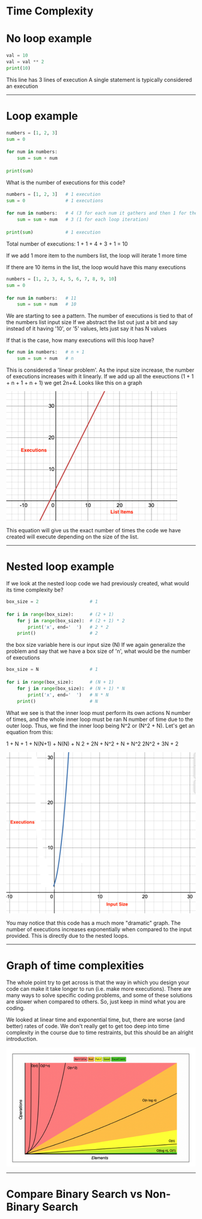 # Time Complexity

# No loop example
```python
val = 10
val = val ** 2
print(10)
```
This line has 3 lines of execution
A single statement is typically considered an execution


----

# Loop example

```python
numbers = [1, 2, 3]
sum = 0

for num in numbers:
    sum = sum + num

print(sum)
```

What is the number of executions for this code?

```python
numbers = [1, 2, 3]   # 1 execution
sum = 0               # 1 executions

for num in numbers:   # 4 (3 for each num it gathers and then 1 for the final 'check')
    sum = sum + num   # 3 (1 for each loop iteration)

print(sum)            # 1 execution
```

Total number of executions: 1 + 1 + 4 + 3 + 1 = 10

If we add 1 more item to the numbers list, the loop will iterate 1 more time

If there are 10 items in the list, the loop would have this many executions
```python
numbers = [1, 2, 3, 4, 5, 6, 7, 8, 9, 10]   
sum = 0              

for num in numbers:   # 11 
    sum = sum + num   # 10
```

We are starting to see a pattern. The number of executions is tied to that of the numbers list input size
If we abstract the list out just a bit and say instead of it having '10', or '5' values, lets just say it has N values

If that is the case, how many executions will this loop have?
```python
for num in numbers:   # n + 1 
    sum = sum + num   # n
```

This is considered a 'linear problem'. As the input size increase, the number of executions increases with it
linearly.
If we add up all the exeuctions (1 + 1 + n + 1 + n + 1) we get 2n+4. Looks like this on a graph

![linear_problem.png](..%2Fassets%2Flinear_problem.png)

This equation will give us the exact number of times the code we have created will execute depending on 
the size of the list.


-----

# Nested loop example

If we look at the nested loop code we had previously created, what would its time complexity be?

```python
box_size = 2                   # 1

for i in range(box_size):      # (2 + 1)
    for j in range(box_size):  # (2 + 1) * 2 
        print('x', end='  ')   # 2 * 2
    print()                    # 2
```

the box size variable here is our input size (N)
If we again generalize the problem and say that we have a box size of 'n', what would be the number of executions


```python
box_size = N                   # 1

for i in range(box_size):      # (N + 1)
    for j in range(box_size):  # (N + 1) * N
        print('x', end='  ')   # N * N
    print()                    # N
```

What we see is that the inner loop must perform its own actions N number of times, and the whole inner loop must be ran
N number of time due to the outer loop. Thus, we find the inner loop being N^2 or (N^2 + N).
Let's get an equation from this:

1 + N + 1 + N(N+1) + N(N) + N
2 + 2N + N^2 + N + N^2
2N^2 + 3N + 2

![exponential_problem.png](..%2Fassets%2Fexponential_problem.png)

You may notice that this code has a much more "dramatic" graph.
The number of executions increases exponentially when compared to the input provided.
This is directly due to the nested loops.

----

# Graph of time complexities

The whole point try to get across is that the way in which you design your code can make it take longer to run
(i.e. make more executions). There are many ways to solve specific coding problems, and some of these solutions
are slower when compared to others. So, just keep in mind what you are coding.

We looked at linear time and exponential time, but, there are worse (and better) rates of code. We don't 
really get to get too deep into time complexity in the course due to time restraints, but this should be
an alright introduction.

![bigochart.png](..%2Fassets%2Fbigochart.png)


------

# Compare Binary Search vs Non-Binary Search
